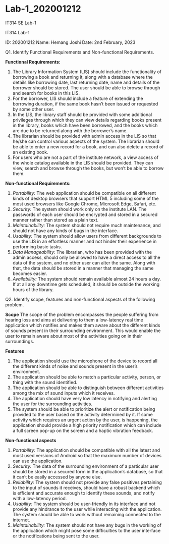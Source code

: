 # Lab-1_202001212
IT314 SE Lab-1

IT314 Lab-1

ID: 202001212
Name: Hemang Joshi
Date: 2nd February, 2023

Q1. Identify Functional Requirements and Non-functional Requirements.

**Functional Requirements:**
1. The Library Information System (LIS) should include the functionality of borrowing a book and returning it, along with a database where the details like borrowing date, last returning date, name and details of the borrower should be stored. The user should be able to browse through and search for books in this LIS.
2. For the borrower, LIS should include a feature of extending the borrowing duration, if the same book hasn’t been issued or requested by some other user.
3. In the LIS, the library staff should be provided with some additional privileges through which they can view details regarding books present in the library, books which have been borrowed, and the books which are due to be returned along with the borrower’s name. 
4. The librarian should be provided with admin access in the LIS so that he/she can control various aspects of the system. The librarian should be able to enter a new record for a book, and can also delete a record of an existing book.
5. For users who are not a part of the institute network, a view access of the whole catalog available in the LIS should be provided. They can view, search and browse through the books, but won’t be able to borrow them.

**Non-functional Requirements:**
1. *Portability:* The web application should be compatible on all different kinds of desktop browsers that support HTML 5 including some of the most used browsers like Google Chrome, Microsoft Edge, Safari, etc.
2. *Security:* The system should work only on the institute LAN. The passwords of each user should be encrypted and stored in a secured manner rather than stored as a plain text.
3. *Maintainability:* The system should not require much maintenance, and should not have any kinds of bugs in the interface.
4. *Usability:* The system should allow users from different backgrounds to use the LIS in an effortless manner and not hinder their experience in performing basic tasks.
5. *Data Manageability:* The librarian, who has been provided with the admin access, should only be allowed to have a direct access to all the data of the system, and no other user can alter the same. Along with that, the data should be stored in a manner that managing the same becomes easier.
6. *Availability:* The system should remain available almost 24 hours a day. If at all any downtime gets scheduled, it should be outside the working hours of the library.


Q2. Identify scope, features and non-functional aspects of the following problem.

**Scope**
The scope of the problem encompasses the people suffering from hearing loss and aims at delivering to them a low-latency real time application which notifies and makes them aware about the different kinds of sounds present in their surrounding environment. This would enable the user to remain aware about most of the activities going on in their surroundings.

**Features**
1. The application should use the microphone of the device to record all the different kinds of noise and sounds present in the user’s environment.
2. The application should be able to match a particular activity, person, or thing with the sound identified.
3. The application should be able to distinguish between different activities among the mix of sound inputs which it receives.
4. The application should have very low latency in notifying and alerting the user for the surrounding activities.
5. The system should be able to prioritize the alert or notification being provided to the user based on the activity determined by it. If some activity which requires an urgent action by the user, is happening, the application should provide a high priority notification which can include a full screen pop-up on the screen and a haptic vibration feedback.

**Non-functional aspects**
1. *Portability:* The application should be compatible with all the latest and most used versions of Android so that the maximum number of devices can use the application.
2. *Security:* The data of the surrounding environment of a particular user should be stored in a secured form in the application’s database, so that it can’t be easily accessed by anyone else.
3. *Reliability:* The system should not provide any false positives pertaining to the input of sounds it receives, should have a robust backend which is efficient and accurate enough to identify these sounds, and notify with a low-latency period.
4. *Usability:* The system should be user-friendly in its interface and not provide any hindrance to the user while interacting with the application. The system should be able to work without remaining connected to the internet.
5. *Maintainability:* The system should not have any bugs in the working of the application which might pose some difficulties to the user interface or the notifications being sent to the user.

